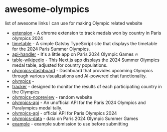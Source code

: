 # awesome-olympics
list of awesome links I can use for making Olympic related website


- [extension](https://github.com/jainmanshu/olympics-tracker-extension) - A chrome extension to track medals won by country in Paris olympics 2024
- [timetable](https://github.com/Greenie10/olympic-timetable) - A simple Gatsby TypeScript site that displays the timetable for the 2024 Paris Summer Olympics.
- [api-handler](https://github.com/AkekoChan/flami-app) - It's a little app on Paris 2024 Olympic Games 🔥
- [table-wikipedio](https://github.com/giaroc/strange-olympic-medal-table) - This Next.js app displays the 2024 Summer Olympics medal table, adjusted for country populations.
- [olympics-dashboard](https://github.com/StevePuma/olympics-2024) - Dashboard that provides upcoming Olympics through various visualizations and AI-powered chat functionality. 
- [olympics](https://github.com/rayanmuryell/olympics_2024) -
- [tracker](https://github.com/Breno-Dameto/Olympics-2024-Tracker) -  designed to monitor the results of each participating country in the Olympics
- [olympics-nopreview](https://github.com/nathanmota-dev/olympics-paris-2024) - random website
- [olympics-api](https://github.com/kevle1/paris-2024-olympic-api) - An unofficial API for the Paris 2024 Olympics and Paralympics medal tally.
- [olympics-api](https://data.paris2024.org/api/explore/v2.1/console) - official API for Paris Olympics 2024
- [olympics-data](https://www.kaggle.com/datasets/piterfm/paris-2024-olympic-summer-games/data) - data on Paris 2024 Olympic Summer Games
- [example](https://github.com/ayaangoel19/My-Virtual-Lab) - example submission to use before submitting
